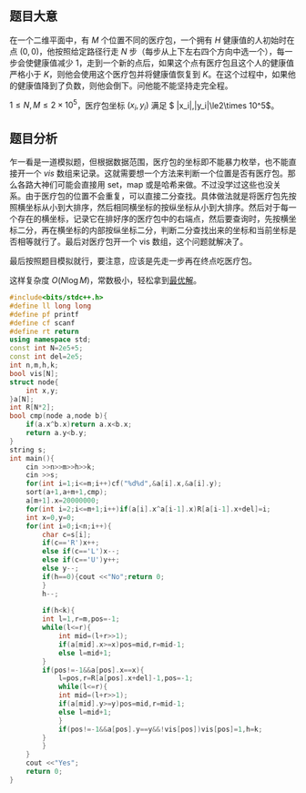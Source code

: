 ## 题目大意
在一个二维平面中，有 $M$ 个位置不同的医疗包，一个拥有 $H$ 健康值的人初始时在点 $(0,0)$，他按照给定路径行走 $N$ 步（每步从上下左右四个方向中选一个），每一步会使健康值减少 $1$，走到一个新的点后，如果这个点有医疗包且这个人的健康值严格小于 $K$，则他会使用这个医疗包并将健康值恢复到 $K$。在这个过程中，如果他的健康值降到了负数，则他会倒下。问他能不能坚持走完全程。

$1\le N,M\le 2\times10^5$，医疗包坐标 $(x_i,y_i)$ 满足 $ |x_i|,|y_i|\le2\times 10^5$。
## 题目分析
乍一看是一道模拟题，但根据数据范围，医疗包的坐标即不能暴力枚举，也不能直接开一个 $vis$ 数组来记录。这就需要想一个方法来判断一个位置是否有医疗包。那么各路大神们可能会直接用 set，map 或是哈希来做。不过没学过这些也没关系。由于医疗包的位置不会重复，可以直接二分查找。具体做法就是将医疗包先按照横坐标从小到大排序，然后相同横坐标的按纵坐标从小到大排序。然后对于每一个存在的横坐标，记录它在排好序的医疗包中的右端点，然后要查询时，先按横坐标二分，再在横坐标的内部按纵坐标二分，判断二分查找出来的坐标和当前坐标是否相等就行了。最后对医疗包开一个 vis 数组，这个问题就解决了。

最后按照题目模拟就行，要注意，应该是先走一步再在终点吃医疗包。

这样复杂度 $O(N \log M)$，常数极小，轻松拿到[最优解](https://www.luogu.com.cn/record/111517115)。

```cpp
#include<bits/stdc++.h>
#define ll long long
#define pf printf
#define cf scanf
#define rt return
using namespace std;
const int N=2e5+5;
const int del=2e5;
int n,m,h,k;
bool vis[N];
struct node{
	int x,y;
}a[N];
int R[N*2];
bool cmp(node a,node b){
	if(a.x^b.x)return a.x<b.x;
	return a.y<b.y;
}
string s;
int main(){
	cin >>n>>m>>h>>k;
	cin >>s;
	for(int i=1;i<=m;i++)cf("%d%d",&a[i].x,&a[i].y);
	sort(a+1,a+m+1,cmp);
	a[m+1].x=20000000;
	for(int i=2;i<=m+1;i++)if(a[i].x^a[i-1].x)R[a[i-1].x+del]=i;
	int x=0,y=0;
	for(int i=0;i<n;i++){
		char c=s[i];
		if(c=='R')x++;
		else if(c=='L')x--;
		else if(c=='U')y++;
		else y--;
		if(h==0){cout <<"No";return 0;
		}
		h--;
		
		if(h<k){
		int l=1,r=m,pos=-1;
		while(l<=r){
			int mid=(l+r>>1);
			if(a[mid].x>=x)pos=mid,r=mid-1;
			else l=mid+1;
		}
		if(pos!=-1&&a[pos].x==x){
			l=pos,r=R[a[pos].x+del]-1,pos=-1;
			while(l<=r){
			int mid=(l+r>>1);
			if(a[mid].y>=y)pos=mid,r=mid-1;
			else l=mid+1;
			}
			if(pos!=-1&&a[pos].y==y&&!vis[pos])vis[pos]=1,h=k;
		}
		}
	}
	cout <<"Yes";
	return 0;
}
```
